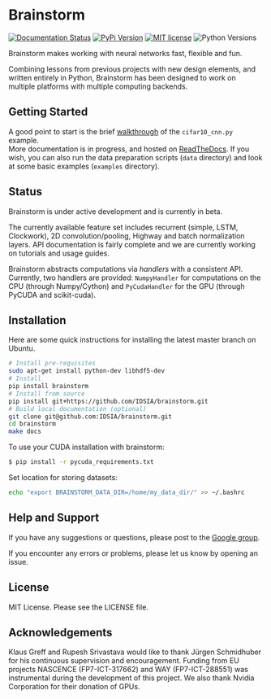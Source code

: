 Brainstorm
==========

[![Documentation Status](https://img.shields.io/badge/docs-latest-brightgreen.svg?style=flat-square)](http://brainstorm.readthedocs.org/en/latest)
[![PyPi Version](https://img.shields.io/pypi/v/brainstorm.svg?style=flat-square)](https://pypi.python.org/pypi/brainstorm)
[![MIT license](https://img.shields.io/github/license/mashape/apistatus.svg?style=flat-square)](http://choosealicense.com/licenses/mit)
![Python Versions](https://img.shields.io/pypi/pyversions/brainstorm.svg?style=flat-square)

Brainstorm makes working with neural networks fast, flexible and fun.

Combining lessons from previous projects with new design elements, and written entirely in Python, Brainstorm has been designed to work on multiple platforms with multiple computing backends.


Getting Started
---------------
A good point to start is the brief [walkthrough](https://brainstorm.readthedocs.org/en/latest/walkthrough.html) of the ``cifar10_cnn.py`` example.  
More documentation is in progress, and hosted on [ReadTheDocs](https://brainstorm.readthedocs.org/en/latest/).
If you wish, you can also run the data preparation scripts (``data`` directory) and look at some basic examples (``examples`` directory).

Status
------
Brainstorm is under active development and is currently in beta. 

The currently available feature set includes recurrent (simple, LSTM, Clockwork), 2D convolution/pooling, Highway and batch normalization layers. API documentation is fairly complete and we are currently working on tutorials and usage guides.

Brainstorm abstracts computations via *handlers* with a consistent API. Currently, two handlers are provided: `NumpyHandler` for computations on the CPU (through Numpy/Cython) and `PyCudaHandler` for the GPU (through PyCUDA and scikit-cuda).

Installation
------------
Here are some quick instructions for installing the latest master branch on Ubuntu.

```bash
# Install pre-requisites
sudo apt-get install python-dev libhdf5-dev
# Install
pip install brainstorm
# Install from source
pip install git+https://github.com/IDSIA/brainstorm.git
# Build local documentation (optional)
git clone git@github.com:IDSIA/brainstorm.git
cd brainstorm
make docs
```
To use your CUDA installation with brainstorm:
```bash
$ pip install -r pycuda_requirements.txt
```
Set location for storing datasets:
```bash
echo "export BRAINSTORM_DATA_DIR=/home/my_data_dir/" >> ~/.bashrc
```

Help and Support
----------------

If you have any suggestions or questions, please post to the [Google group](https://groups.google.com/forum/#!forum/mailstorm).

If you encounter any errors or problems, please let us know by opening an issue.

License
-------

MIT License. Please see the LICENSE file.

Acknowledgements
----------------

Klaus Greff and Rupesh Srivastava would like to thank Jürgen Schmidhuber for his continuous supervision and encouragement.
Funding from EU projects NASCENCE (FP7-ICT-317662) and WAY (FP7-ICT-288551) was instrumental during the development of this project.
We also thank Nvidia Corporation for their donation of GPUs.
